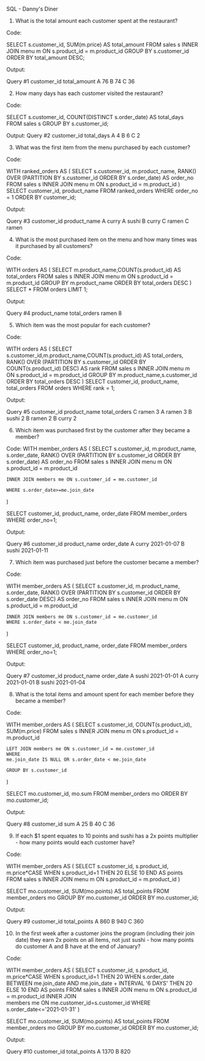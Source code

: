 SQL - Danny's Diner

1. What is the total amount each customer spent at the restaurant?

Code:

SELECT s.customer_id, SUM(m.price) AS total_amount 
FROM sales s 
INNER JOIN menu m ON s.product_id = m.product_id
GROUP BY s.customer_id
ORDER BY total_amount DESC;

Output:

Query #1 
customer_id	total_amount
A	76
B	74
C	36

2. How many days has each customer visited the restaurant?

Code:

SELECT s.customer_id, COUNT(DISTINCT s.order_date) AS total_days
FROM sales s
GROUP BY s.customer_id;

Output:
Query #2
customer_id	total_days
A	4
B	6
C	2

3. What was the first item from the menu purchased by each customer?

Code:

WITH ranked_orders AS (
    SELECT 
        s.customer_id, 
        m.product_name, 
        RANK() OVER (PARTITION BY s.customer_id ORDER BY s.order_date) AS order_no
    FROM 
        sales s
    INNER JOIN 
        menu m ON s.product_id = m.product_id
)
SELECT customer_id, 
       product_name
FROM ranked_orders
WHERE order_no = 1
ORDER BY customer_id;

Output:

Query #3
customer_id	product_name
A	curry
A	sushi
B	curry
C	ramen
C	ramen

4. What is the most purchased item on the menu and how many times was it purchased by all customers?

Code:

WITH orders AS (
	SELECT m.product_name,COUNT(s.product_id) AS total_orders
  	FROM sales s
  	INNER JOIN menu m ON s.product_id = m.product_id
  	GROUP BY m.product_name
 	ORDER BY total_orders DESC
)
SELECT *
FROM orders
LIMIT 1;

Output:

Query #4
product_name	total_orders
ramen	8

5. Which item was the most popular for each customer?

Code:

WITH orders AS (
	SELECT s.customer_id,m.product_name,COUNT(s.product_id) AS total_orders, RANK() OVER (PARTITION BY s.customer_id ORDER BY COUNT(s.product_id) DESC) AS rank
  	FROM sales s
  	INNER JOIN menu m ON s.product_id = m.product_id
  	GROUP BY m.product_name,s.customer_id
 	ORDER BY total_orders DESC
)
SELECT customer_id, product_name, total_orders
FROM orders
WHERE rank = 1;

Output:

Query #5
customer_id	product_name	total_orders
C	ramen	3
A	ramen	3
B	sushi	2
B	ramen	2
B	curry	2

6. Which item was purchased first by the customer after they became a member?

Code:
WITH member_orders AS (
    SELECT 
        s.customer_id, 
        m.product_name,
  		s.order_date,
        RANK() OVER (PARTITION BY s.customer_id ORDER BY s.order_date) AS order_no
    FROM 
        sales s
    INNER JOIN 
        menu m ON s.product_id = m.product_id
  	
  	INNER JOIN members me ON s.customer_id = me.customer_id
  
  	WHERE s.order_date>=me.join_date
  
)

SELECT customer_id, product_name, order_date 
FROM member_orders 
WHERE order_no=1;

Output:

Query #6
customer_id	product_name	order_date
A	curry	2021-01-07
B	sushi	2021-01-11

7. Which item was purchased just before the customer became a member?

Code:

WITH member_orders AS (
    SELECT 
        s.customer_id, 
        m.product_name,
  		s.order_date,
        RANK() OVER (PARTITION BY s.customer_id ORDER BY s.order_date DESC) AS order_no
    FROM 
        sales s
    INNER JOIN 
        menu m ON s.product_id = m.product_id
  	
  	INNER JOIN members me ON s.customer_id = me.customer_id 
  	WHERE s.order_date < me.join_date
)

SELECT customer_id, product_name, order_date 
FROM member_orders
WHERE order_no=1;

Output:

Query #7
customer_id	product_name	order_date
A	sushi	2021-01-01
A	curry	2021-01-01
B	sushi	2021-01-04

8. What is the total items and amount spent for each member before they became a member?

Code:

WITH member_orders AS (
    SELECT 
        s.customer_id, 
  		COUNT(s.product_id),
  		SUM(m.price)
    FROM 
        sales s
    INNER JOIN 
        menu m ON s.product_id = m.product_id
  	
  	LEFT JOIN members me ON s.customer_id = me.customer_id 
  	WHERE 
    me.join_date IS NULL OR s.order_date < me.join_date
  
  	GROUP BY s.customer_id
)

SELECT mo.customer_id, mo.sum
FROM member_orders mo
ORDER BY mo.customer_id;

Output:

Query #8
customer_id	sum
A	25
B	40
C	36

9. If each $1 spent equates to 10 points and sushi has a 2x points multiplier - how many points would each customer have?

Code:

WITH member_orders AS (
    SELECT 
        s.customer_id, 
  		s.product_id,
  		m.price*CASE 
  					WHEN s.product_id=1 THEN 20 
  					ELSE 10
  					END AS points
    FROM 
        sales s
    INNER JOIN 
        menu m ON s.product_id = m.product_id
)

SELECT mo.customer_id, SUM(mo.points) AS total_points
FROM member_orders mo
GROUP BY mo.customer_id
ORDER BY mo.customer_id;

Output:

Query #9
customer_id	total_points
A	860
B	940
C	360

10. In the first week after a customer joins the program (including their join date) they earn 2x points on all items, not just sushi - how many points do customer A and B have at the end of January?

Code:

WITH member_orders AS (
    SELECT 
        s.customer_id, 
  		s.product_id,
  		m.price*CASE 
  					WHEN s.product_id=1 THEN 20
  					WHEN s.order_date BETWEEN me.join_date AND me.join_date + INTERVAL '6 DAYS' THEN 20
  					ELSE 10
  					END AS points
  	FROM 
        sales s
    INNER JOIN 
        menu m ON s.product_id = m.product_id
  	INNER JOIN 	
  		members me ON me.customer_id=s.customer_id
  	WHERE s.order_date<='2021-01-31'
)

SELECT mo.customer_id, SUM(mo.points) AS total_points
FROM member_orders mo
GROUP BY mo.customer_id
ORDER BY mo.customer_id;

Output:

Query #10 
customer_id	total_points
A	1370
B	820